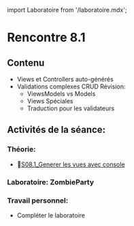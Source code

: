 import Laboratoire from '/laboratoire.mdx';

# Rencontre 8.1

## Contenu
- Views et Controllers auto-générés 
- Validations complexes CRUD Révision: 
  - ViewsModels vs Models  
  - Views Spéciales 
  - Traduction pour les validateurs

## Activités de la séance: 

### Théorie:  
- 🔗[S08.1_Generer les vues avec console](https://cegepedouardmontpetit-my.sharepoint.com/:p:/r/personal/valerie_turgeon_cegepmontpetit_ca/Documents/Site_3W6_Partage/08.1%20VuesControleurs%20autogeneres/S08.1_Generer%20les%20vues%20avec%20console.pptx?d=w25f7099d17b8472baf531cde3223753d&csf=1&web=1&e=3EetOq) 

### Laboratoire: ZombieParty 
<Laboratoire nom="10XX-S08_1_Lab1"/>

### Travail personnel:
- Compléter le laboratoire 